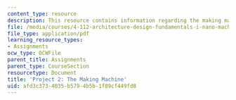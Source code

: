```yaml
---
content_type: resource
description: This resource contains information regarding the making machine.
file: /media/courses/4-112-architecture-design-fundamentals-i-nano-machines-fall-2012/afd3c3734035b5794b5b1f89cf449fd8_MIT4_112F12_prjct2-makg.pdf
file_type: application/pdf
learning_resource_types:
- Assignments
ocw_type: OCWFile
parent_title: Assignments
parent_type: CourseSection
resourcetype: Document
title: 'Project 2: The Making Machine'
uid: afd3c373-4035-b579-4b5b-1f89cf449fd8
---
```


